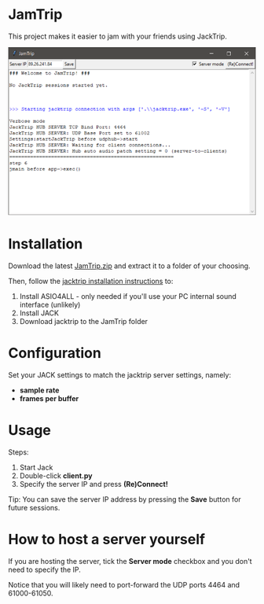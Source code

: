 # JamTrip

This project makes it easier to jam with your friends using JackTrip.

![JamTrip app image](resources/images/JamTrip.png)

# Installation

Download the latest [JamTrip.zip](https://github.com/AlbertoEAF/JamTrip/archive/refs/heads/master.zip) and extract it to a folder of your choosing.

Then, follow the [jacktrip installation instructions](https://ccrma.stanford.edu/software/jacktrip/windows/index.html) to:
1. Install ASIO4ALL - only needed if you'll use your PC internal sound interface (unlikely)
2. Install JACK
3. Download jacktrip to the JamTrip folder

# Configuration

Set your JACK settings to match the jacktrip server settings, namely:
- **sample rate** 
- **frames per buffer**

# Usage

Steps:
1. Start Jack
2. Double-click **client.py** 
3. Specify the server IP and press **(Re)Connect!**

Tip: You can save the server IP address by pressing the **Save** button for future sessions.

# How to host a server yourself

If you are hosting the server, tick the **Server mode** checkbox and you don't need to specify the IP.

Notice that you will likely need to port-forward the UDP ports 4464 and 61000-61050.